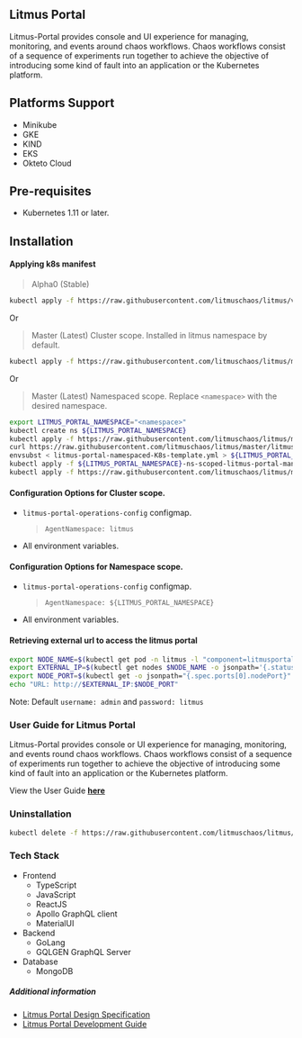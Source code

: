 ## **Litmus Portal**

Litmus-Portal provides console and UI experience for managing, monitoring, and events around chaos workflows. Chaos workflows consist of a sequence of experiments run together to achieve the objective of introducing some kind of fault into an application or the Kubernetes platform.

## **Platforms Support**

-   Minikube
-   GKE
-   KIND
-   EKS
-   Okteto Cloud

## **Pre-requisites**

-   Kubernetes 1.11 or later.

## **Installation**

#### Applying k8s manifest
> Alpha0 (Stable)
```bash
kubectl apply -f https://raw.githubusercontent.com/litmuschaos/litmus/v1.8.x/litmus-portal/k8s-manifest.yml
```

Or

> Master (Latest) Cluster scope. Installed in litmus namespace by default.
```bash
kubectl apply -f https://raw.githubusercontent.com/litmuschaos/litmus/master/litmus-portal/cluster-k8s-manifest.yml
```

Or

> Master (Latest) Namespaced scope. Replace `<namespace>` with the desired namespace.
```bash
export LITMUS_PORTAL_NAMESPACE="<namespace>"
kubectl create ns ${LITMUS_PORTAL_NAMESPACE}
kubectl apply -f https://raw.githubusercontent.com/litmuschaos/litmus/master/litmus-portal/litmus-portal-crds.yml
curl https://raw.githubusercontent.com/litmuschaos/litmus/master/litmus-portal/namespaced-K8s-template.yml --output litmus-portal-namespaced-K8s-template.yml
envsubst < litmus-portal-namespaced-K8s-template.yml > ${LITMUS_PORTAL_NAMESPACE}-ns-scoped-litmus-portal-manifest.yml
kubectl apply -f ${LITMUS_PORTAL_NAMESPACE}-ns-scoped-litmus-portal-manifest.yml -n ${LITMUS_PORTAL_NAMESPACE}
kubectl apply -f https://raw.githubusercontent.com/litmuschaos/litmus/master/litmus-portal/platforms/okteto/hello-world-AUT.yml -n ${LITMUS_PORTAL_NAMESPACE}
```

#### Configuration Options for Cluster scope.

- `litmus-portal-operations-config` configmap.

    > `AgentNamespace: litmus`

- All environment variables.

#### Configuration Options for Namespace scope.

- `litmus-portal-operations-config` configmap.

    > `AgentNamespace: ${LITMUS_PORTAL_NAMESPACE}`

- All environment variables.


#### Retrieving external url to access the litmus portal

```bash
export NODE_NAME=$(kubectl get pod -n litmus -l "component=litmusportal-frontend" -o=jsonpath='{.items[*].spec.nodeName}')
export EXTERNAL_IP=$(kubectl get nodes $NODE_NAME -o jsonpath='{.status.addresses[?(@.type=="ExternalIP")].address}')
export NODE_PORT=$(kubectl get -o jsonpath="{.spec.ports[0].nodePort}" services litmusportal-frontend-service -n litmus)
echo "URL: http://$EXTERNAL_IP:$NODE_PORT"
```

Note: Default `username: admin` and `password: litmus`

### **User Guide for Litmus Portal**

Litmus-Portal provides console or UI experience for managing, monitoring, and events round chaos workflows. Chaos workflows consist of a sequence of experiments run together to achieve the objective of introducing some kind of fault into an application or the Kubernetes platform.

View the User Guide <b>[here](https://docs.google.com/document/d/1fiN25BrZpvqg0UkBCuqQBE7Mx8BwDGC8ss2j2oXkZNA/edit#)</b>

### **Uninstallation**

```bash
kubectl delete -f https://raw.githubusercontent.com/litmuschaos/litmus/master/litmus-portal/k8s-manifest.yml
```

### **Tech Stack**

-   Frontend
    -   TypeScript
    -   JavaScript
    -   ReactJS
    -   Apollo GraphQL client
    -   MaterialUI
-   Backend
    -   GoLang
    -   GQLGEN GraphQL Server
-   Database
    -   MongoDB

##### **Additional information**

-   <a href="https://github.com/litmuschaos/litmus/wiki/portal-design-spec" target="_blank">Litmus Portal Design Specification</a><br>
-   <a href="https://github.com/litmuschaos/litmus/wiki/Litmus-Portal-Development-Guide" target="_blank">Litmus Portal Development Guide</a>
